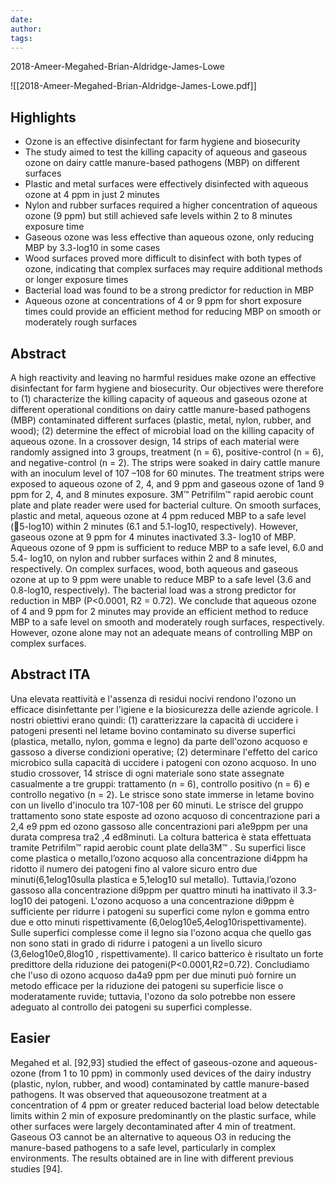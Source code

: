 ```yaml
---
date:
author: 
tags:
---
```


2018-Ameer-Megahed-Brian-Aldridge-James-Lowe

![[2018-Ameer-Megahed-Brian-Aldridge-James-Lowe.pdf]]

## Highlights

- Ozone is an effective disinfectant for farm hygiene and biosecurity
- The study aimed to test the killing capacity of aqueous and gaseous ozone on dairy cattle manure-based pathogens (MBP) on different surfaces
- Plastic and metal surfaces were effectively disinfected with aqueous ozone at 4 ppm in just 2 minutes
- Nylon and rubber surfaces required a higher concentration of aqueous ozone (9 ppm) but still achieved safe levels within 2 to 8 minutes exposure time
- Gaseous ozone was less effective than aqueous ozone, only reducing MBP by 3.3-log10 in some cases
- Wood surfaces proved more difficult to disinfect with both types of ozone, indicating that complex surfaces may require additional methods or longer exposure times 
- Bacterial load was found to be a strong predictor for reduction in MBP 
- Aqueous ozone at concentrations of 4 or 9 ppm for short exposure times could provide an efficient method for reducing MBP on smooth or moderately rough surfaces

## Abstract

A high reactivity and leaving no harmful residues make ozone an effective disinfectant for farm hygiene and biosecurity. Our objectives were therefore to (1) characterize the killing capacity of aqueous and gaseous ozone at different operational conditions on dairy cattle manure-based pathogens (MBP) contaminated different surfaces (plastic, metal, nylon, rubber, and wood); (2) determine the effect of microbial load on the killing capacity of aqueous ozone. In a crossover design, 14 strips of each material were randomly assigned into 3 groups, treatment (n = 6), positive-control (n = 6), and negative-control (n = 2). The strips were soaked in dairy cattle manure with an inoculum level of 107 –108 for 60 minutes. The treatment strips were exposed to aqueous ozone of 2, 4, and 9 ppm and gaseous ozone of 1and 9 ppm for 2, 4, and 8 minutes exposure. 3M™ Petrifilm™ rapid aerobic count plate and plate reader were used for bacterial culture. On smooth surfaces, plastic and metal, aqueous ozone at 4 ppm reduced MBP to a safe level (5-log10) within 2 minutes (6.1 and 5.1-log10, respectively). However, gaseous ozone at 9 ppm for 4 minutes inactivated 3.3- log10 of MBP. Aqueous ozone of 9 ppm is sufficient to reduce MBP to a safe level, 6.0 and 5.4- log10, on nylon and rubber surfaces within 2 and 8 minutes, respectively. On complex surfaces, wood, both aqueous and gaseous ozone at up to 9 ppm were unable to reduce MBP to a safe level (3.6 and 0.8-log10, respectively). The bacterial load was a strong predictor for reduction in MBP (P<0.0001, R2 = 0.72). We conclude that aqueous ozone of 4 and 9 ppm for 2 minutes may provide an efficient method to reduce MBP to a safe level on smooth and moderately rough surfaces, respectively. However, ozone alone may not an adequate means of controlling MBP on complex surfaces.

## Abstract ITA

Una elevata reattività e l'assenza di residui nocivi rendono l'ozono un efficace disinfettante per l'igiene e la biosicurezza delle aziende agricole. I nostri obiettivi erano quindi: (1) caratterizzare la capacità di uccidere i patogeni presenti nel letame bovino contaminato su diverse superfici (plastica, metallo, nylon, gomma e legno) da parte dell'ozono acquoso e gassoso a diverse condizioni operative; (2) determinare l'effetto del carico microbico sulla capacità di uccidere i patogeni con ozono acquoso. In uno studio crossover, 14 strisce di ogni materiale sono state assegnate casualmente a tre gruppi: trattamento (n = 6), controllo positivo (n = 6) e controllo negativo (n = 2). Le strisce sono state immerse in letame bovino con un livello d'inoculo tra 107-108 per 60 minuti. Le strisce del gruppo trattamento sono state esposte ad ozono acquoso di concentrazione pari a 2,4 e9 ppm ed ozono gassoso alle concentrazioni pari a1e9ppm per una durata compresa tra2 ,4 ed8minuti. La coltura batterica è stata effettuata tramite Petrifilm™ rapid aerobic count plate della3M™ . Su superfici lisce come plastica o metallo,l’ozono acquoso alla concentrazione di4ppm ha ridotto il numero dei patogeni fino al valore sicuro entro due minuti(6,1elog10sulla plastica e 5,1elog10 sul metallo). Tuttavia,l’ozono gassoso alla concentrazione di9ppm per quattro minuti ha inattivato il 3.3-log10 dei patogeni. L'ozono acquoso a una concentrazione di9ppm è sufficiente per ridurre i patogeni su superfici come nylon e gomma entro due e otto minuti rispettivamente (6,0elog10e5,4elog10rispettivamente). Sulle superfici complesse come il legno sia l'ozono acqua che quello gas non sono stati in grado di ridurre i patogeni a un livello sicuro (3,6elog10e0,8log10 , rispettivamente). Il carico batterico è risultato un forte predittore della riduzione dei patogeni(P<0.0001,R2=0.72). Concludiamo che l'uso di ozono acquoso da4a9 ppm per due minuti può fornire un metodo efficace per la riduzione dei patogeni su superficie lisce o moderatamente ruvide; tuttavia, l'ozono da solo potrebbe non essere adeguato al controllo dei patogeni su superfici complesse.

## Easier

Megahed et al. [92,93] studied the effect of gaseous-ozone and aqueous-ozone (from
1 to 10 ppm) in commonly used devices of the dairy industry (plastic, nylon, rubber, and
wood) contaminated by cattle manure-based pathogens. It was observed that aqueousozone
treatment at a concentration of 4 ppm or greater reduced bacterial load below
detectable limits within 2 min of exposure predominantly on the plastic surface, while
other surfaces were largely decontaminated after 4 min of treatment. Gaseous O3 cannot
be an alternative to aqueous O3 in reducing the manure-based pathogens to a safe level,
particularly in complex environments. The results obtained are in line with different
previous studies [94].